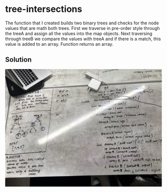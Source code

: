 # tree-intersections
The function that I created builds two binary trees and checks for the node values that are math both trees. First we traverse in pre-order style through the treeA and assign all the values into the map objects. Next traversing through treeB we compare the values with treeA and if there is a match, this value is added to an array. Function returns an array.

## Solution
![tree-intersections](assets/tree-intersections.JPG)